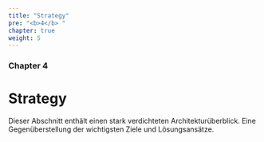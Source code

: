```yaml
---
title: "Strategy"
pre: "<b>4</b> "
chapter: true
weight: 5
---
```


### Chapter 4

# Strategy

Dieser Abschnitt enthält einen stark verdichteten Architekturüberblick. Eine Gegenüberstellung der wichtigsten Ziele und Lösungsansätze.
